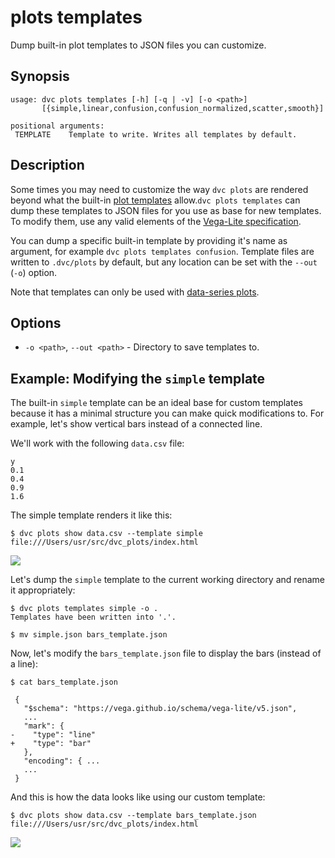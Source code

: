 # plots templates

Dump built-in plot templates to JSON files you can customize.

## Synopsis

```usage
usage: dvc plots templates [-h] [-q | -v] [-o <path>]
       [{simple,linear,confusion,confusion_normalized,scatter,smooth}]

positional arguments:
 TEMPLATE    Template to write. Writes all templates by default.
```

## Description

Some times you may need to customize the way `dvc plots` are rendered beyond
what the built-in [plot templates] allow.`dvc plots templates` can dump these
templates to JSON files for you use as base for new templates. To modify them,
use any valid elements of the [Vega-Lite specification].

You can dump a specific built-in template by providing it's name as argument,
for example `dvc plots templates confusion`. Template files are written to
`.dvc/plots` by default, but any location can be set with the `--out` (`-o`)
option.

<admon type="note">

Note that templates can only be used with [data-series plots].

</admon>

[plot templates]:
  https://dvc.org/doc/user-guide/plots#plot-templates-data-series-only
[vega-lite specification]: https://vega.github.io/vega-lite/
[data-series plots]: /doc/user-guide/plots#description

## Options

- `-o <path>`, `--out <path>` - Directory to save templates to.

## Example: Modifying the `simple` template

The built-in `simple` template can be an ideal base for custom templates because
it has a minimal structure you can make quick modifications to. For example,
let's show vertical bars instead of a connected line.

We'll work with the following `data.csv` file:

```csv
y
0.1
0.4
0.9
1.6
```

The simple template renders it like this:

```dvc
$ dvc plots show data.csv --template simple
file:///Users/usr/src/dvc_plots/index.html
```

![](/img/plots_templates_show_unmodified.svg)

Let's dump the `simple` template to the current working directory and rename it
appropriately:

```dvc
$ dvc plots templates simple -o .
Templates have been written into '.'.

$ mv simple.json bars_template.json
```

Now, let's modify the `bars_template.json` file to display the bars (instead of
a line):

```cli
$ cat bars_template.json
```

```git
 {
   "$schema": "https://vega.github.io/schema/vega-lite/v5.json",
   ...
   "mark": {
-    "type": "line"
+    "type": "bar"
   },
   "encoding": { ...
   ...
 }
```

And this is how the data looks like using our custom template:

```dvc
$ dvc plots show data.csv --template bars_template.json
file:///Users/usr/src/dvc_plots/index.html
```

![](/img/plots_templates_show_modified.svg)
